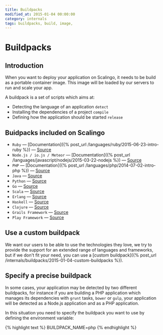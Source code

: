 ```yaml
---
title: Buildpacks
modified_at: 2015-01-04 00:00:00
category: internals
tags: buildpacks, build, image,
---
```


# Buildpacks

## Introduction

When you want to deploy your application on Scalingo, it needs to be build as
a portable container image. This image will be loaded by our servers to run
and scale your app.

A buildpack is a set of scripts which aims at:

* Detecting the language of an application `detect`
* Installing the dependencies of a project `compile`
* Defining how the application should be started `release`

## Buidpacks included on Scalingo

* `Ruby` — [Documentation]({% post_url /languages/ruby/2015-06-23-intro-ruby %}) — [Source](https://github.com/Scalingo/ruby-buildpack)
* `Node.js / io.js / Meteor` — [Documentation]({% post_url /languages/javascript/nodejs/2015-03-22-nodejs %}) — [Source](https://github.com/Scalingo/nodejs-buildpack)
* `PHP` — [Documentation]({% post_url /languages/php/2014-07-02-intro-php %}) — [Source](https://github.com/Scalingo/php-buildpack)
* `Java` — [Source](https://github.com/Scalingo/java-buildpack)
* `Python` — [Source](https://github.com/Scalingo/python-buildpack)
* `Go` — [Source](https://github.com/Scalingo/go-buildpack)
* `Scala` — [Source](https://github.com/Scalingo/scala-buildpack)
* `Erlang` — [Source](https://github.com/Scalingo/erlang-buildpack)
* `Haskell` — [Source](https://github.com/Scalingo/haskell-buildpack)
* `Clojure` — [Source](https://github.com/Scalingo/clojure-buildpack)
* `Grails Framework` — [Source](https://github.com/Scalingo/grails-buildpack)
* `Play Framework` — [Source](https://github.com/Scalingo/play-buildpack)

## Use a custom buildpack

We want our users to be able to use the technologies they love, we try to provide the support for
an extended range of languages and frameworks, but if we don't fit your need, you can use a
[custom buildpack]({% post_url /internals/buildpacks/2015-01-04-custom-buildpacks %}).

## Specify a precise buildpack

In some cases, your application may be detected by two different buildpacks, for instance if you
are building a PHP application which manages its dependencies with `grunt` tasks, `bower` or `gulp`,
your application will be detected as a Node.js application and as a PHP application.

In this situation you need to specify the buildpack you want to use by defining the environment variable:

{% highlight text %}
BUILDPACK_NAME=php
{% endhighlight %}

